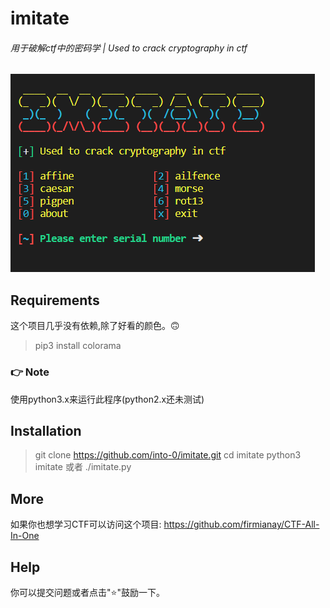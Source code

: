 # imitate
###### 用于破解ctf中的密码学 | Used to crack cryptography in ctf
![Alt text](https://github.com/into-0/imitate/blob/master/doc/img_1.png)

## Requirements
这个项目几乎没有依赖,除了好看的颜色。🙃
>pip3 install colorama

### 👉 Note
使用python3.x来运行此程序(python2.x还未测试)

## Installation
>git clone https://github.com/into-0/imitate.git
>cd imitate
>python3 imitate
或者
>./imitate.py

## More
如果你也想学习CTF可以访问这个项目:
https://github.com/firmianay/CTF-All-In-One

## Help
你可以提交问题或者点击"⭐"鼓励一下。







